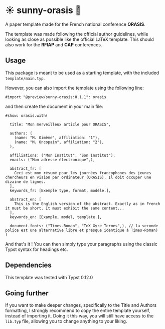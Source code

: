 # ☀️ sunny-orasis 🌴
A paper template made for the French national conference **ORASIS**.

The template was made following the official author guidelines, while looking as close as possible like the official LaTeX template.
This should also work for the **RFIAP** and **CAP** conferences.

## Usage
This package is meant to be used as a starting template, with the included `template/main.typ`.

However, you can also import the template using the following line:
```typst
#import "@preview/sunny-orasis:0.1.1": orasis
```
and then create the document in your main file:
```typst
#show: orasis.with(
  
  title: "Mon merveilleux article pour ORASIS",
  
  authors: (
    (name: "M. Oimême", affiliation: "1"),
    (name: "M. Oncopain", affiliation: "2"),
  ),
  
  affiliations: ("Mon Institut", "Son Institut"),
  emails: ("Mon adresse électronique",),
  
  abstract_fr: [
    Ceci est mon résumé pour les journées francophones des jeunes chercheurs en vision par ordinateur (ORASIS). Il doit occuper une dizaine de lignes.
  ],
  keywords_fr: [Exemple type, format, modèle.],
  
  abstract_en: [
    This is the English version of the abstract. Exactly as in French it must be short. It must exhibit the same content...
  ],
  keywords_en: [Example, model, template.],

  document-fonts: ("Times-Roman", "TeX Gyre Termes",), // la seconde police est une alternative libre et presque identique à Times-Roman)
)
```
And that's it ! You can then simply type your paragraphs using the classic Typst syntax for headings etc.

## Dependencies
This template was tested with Typst 0.12.0

## Going further
If you want to make deeper changes, specifically to the Title and Authors formatting, I strongly recommend to copy the entire template yourself, instead of importing it.
Doing it this way, you will still have access to the `lib.typ` file, allowing you to change anything to your liking.

